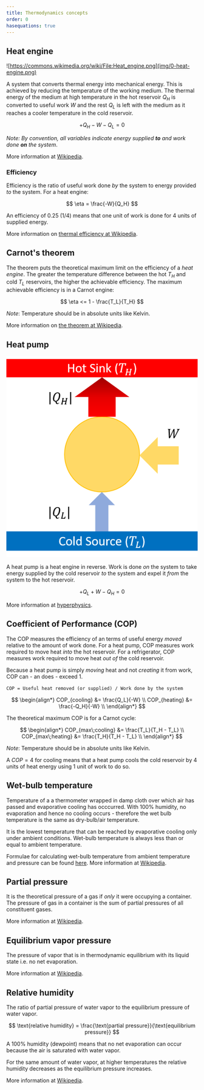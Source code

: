 ```yaml
---
title: Thermodynamics concepts
order: 0
hasequations: true
---
```


## Heat engine

![https://commons.wikimedia.org/wiki/File:Heat_engine.png](img/0-heat-engine.png)

A system that converts thermal energy into mechanical energy. This is achieved by reducing the temperature of the working medium. The thermal energy of the medium at high temperature in the hot reservoir $Q_H$ is converted to useful work $W$ and the rest $Q_L$ is left with the medium as it reaches a cooler temperature in the cold reservoir.

$$
+Q_H -W -Q_L = 0
$$

*Note: By convention, all variables indicate energy supplied **to** and work done **on** the system*.

More information at [Wikipedia][1].

### Efficiency

Efficiency is the ratio of useful work done *by* the system to energy provided *to* the system. For a heat engine:

$$
\eta = \frac{-W}{Q_H}
$$

An efficiency of 0.25 (1/4) means that one unit of work is done for 4 units of supplied energy.

More information on [thermal efficiency at Wikipedia][9].

## Carnot's theorem

The theorem puts the theoretical maximum limit on the efficiency of a *heat engine*. The greater the temperature difference between the hot $T_H$ and cold $T_L$ reservoirs, the higher the achievable efficiency. The maximum achievable efficiency is in a Carnot engine:

$$
\eta <= 1 - \frac{T_L}{T_H}
$$

*Note*: Temperature should be in absolute units like Kelvin.

More information on [the theorem at Wikipedia][2].

## Heat pump

![heat pump](img/0-heat-pump.png)

A heat pump is a heat engine in reverse. Work is done *on* the system to take energy supplied by the cold reservoir *to* the system and expel it *from* the system to the hot reservoir.

$$
+Q_L +W -Q_H = 0
$$

More information at [hyperphysics][8].

## Coefficient of Performance (COP)

The COP measures the efficiency of an terms of useful energy *moved* relative to the amount of work done. For a heat pump, COP measures work required to move heat *into* the hot reservoir. For a refrigerator, COP measures work required to move heat *out of* the cold reservoir.

Because a heat pump is simply *moving* heat and not *creating* it from work, COP can - an does - exceed 1.

```
COP = Useful heat removed (or supplied) / Work done by the system
```

$$
\begin{align*}
COP_{cooling} &= \frac{Q_L}{-W}     \\
COP_{heating} &= \frac{-Q_H}{-W}    \\
\end{align*}
$$

The theoretical maximum COP is for a Carnot cycle:

$$
\begin{align*}
COP_{max\;cooling} &= \frac{T_L}{T_H - T_L}  \\
COP_{max\;heating} &= \frac{T_H}{T_H - T_L}  \\
\end{align*}
$$

*Note*: Temperature should be in absolute units like Kelvin.

A $COP=4$ for cooling means that a heat pump cools the cold reservoir by 4 units of heat energy using 1 unit of work to do so.

## Wet-bulb temperature

Temperature of a a thermometer wrapped in damp cloth over which air has passed and evaporative cooling has occcurred. With 100% humidity, no evaporation and hence no cooling occurs - therefore the wet bulb temperature is the same as dry-bulb/air temperature.

It is the lowest temperature that can be reached by evaporative cooling only under ambient conditions. Wet-bulb temperature is always less than or equal to ambient temperature.

Formulae for calculating wet-bulb temperature from ambient temperature and pressure can be found [here][7]. More information at [Wikipedia][3].

## Partial pressure

It is the theoretical pressure of a gas if *only* it were occupying a container. The pressure of gas in a container is the sum of partial pressures of all constituent gases. 

More information at [Wikipedia][4].

## Equilibrium vapor pressure

The pressure of vapor that is in thermodynamic equilibrium with its liquid state i.e. no net evaporation.

More information at [Wikipedia][5].

## Relative humidity

The ratio of partial pressure of water vapor to the equilibrium pressure of water vapor.

$$
\text{relative humidity} = \frac{\text{partial pressure}}{\text{equilibrium pressure}}
$$

A 100% humidity (dewpoint) means that no net evaporation can occur because the air is saturated with water vapor.

For the same amount of water vapor, at higher temperatures the relative humidity decreases as the equilibrium pressure increases.

More information at [Wikipedia][6].

[1]: https://en.wikipedia.org/wiki/Heat_engine
[2]: https://en.wikipedia.org/wiki/Carnot's_theorem_(thermodynamics)
[3]: https://en.wikipedia.org/wiki/Wet-bulb_temperature
[4]: https://en.wikipedia.org/wiki/Partial_pressure
[5]: https://en.wikipedia.org/wiki/Vapor_pressure
[6]: https://en.wikipedia.org/wiki/Relative_humidity
[7]: https://www.weather.gov/epz/wxcalc_rh
[8]: http://hyperphysics.phy-astr.gsu.edu/hbase/thermo/heatpump.html
[9]: https://en.wikipedia.org/wiki/Thermal_efficiency
